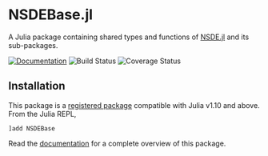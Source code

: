 # NSDEBase.jl

A Julia package containing shared types and functions of [NSDE.jl](https://github.com/giancarloantonucci/NSDE.jl) and its sub-packages.

[![Documentation](https://img.shields.io/badge/docs-dev-blue.svg)](https://giancarloantonucci.github.io/NSDEBase.jl/dev) ![Build Status](https://img.shields.io/github/actions/workflow/status/giancarloantonucci/NSDEBase.jl/CI.yml) ![Coverage Status](https://img.shields.io/codecov/c/github/giancarloantonucci/NSDEBase.jl)

## Installation

This package is a [registered package](https://juliahub.com/ui/Search?q=NSDEBase&type=packages) compatible with Julia v1.10 and above. From the Julia REPL,

```
]add NSDEBase
```

Read the [documentation](https://giancarloantonucci.github.io/NSDEBase.jl/dev) for a complete overview of this package.
